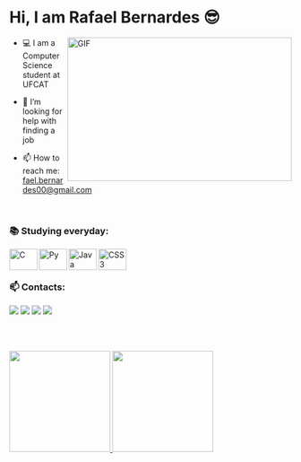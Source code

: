  # Hi, I am Rafael Bernardes 😎
 
 <img align="right" alt="GIF" src="https://user-images.githubusercontent.com/106562605/228649416-b1116870-8836-4544-8af8-b7a9989d6039.gif" width="400" height="256" />

- 💻 I am a Computer Science student at UFCAT
- 🤔 I’m looking for help with finding a job
- 📫 How to reach me: fael.bernardes00@gmail.com

  <br>

 ### 📚 Studying everyday: 
  <img  align="left" title="C" alt="C" height="37.5" width="50" src="https://cdn.jsdelivr.net/gh/devicons/devicon/icons/c/c-original.svg">
  <img  align="left" title="Python" alt="Py" height="37.5" width="50" src="https://cdn.jsdelivr.net/gh/devicons/devicon/icons/python/python-original.svg">
  <img  align="left" title="Java" alt="Java" height="37.5" width="50" src="https://cdn.jsdelivr.net/gh/devicons/devicon/icons/java/java-original-wordmark.svg">
  <img  align="left" title="CSS3" alt="CSS3" height="37.5" width="50" src="https://cdn.jsdelivr.net/gh/devicons/devicon/icons/css3/css3-plain.svg">

  <br><br>

  ### 📫 Contacts:
  <div>
   <a href = "mailto:fael.bernardes00@gmail.com"><img src="https://img.shields.io/badge/Gmail-D14836?style=for-the-badge&logo=gmail&logoColor=white" target="_blank"></a>
   <a href="https://www.linkedin.com/in/rafaelb00/" target="_blank"><img src="https://img.shields.io/badge/-LinkedIn-%230077B5?style=for-the-badge&logo=linkedin&logoColor=white" target="_blank"></a>  
 <a href="https://instagram.com/fael_bernardes00" target="_blank"><img src="https://img.shields.io/badge/-Instagram-%23E4405F?style=for-the-badge&logo=instagram&logoColor=white" target="_blank"></a>   
   <a href="https://www.youtube.com/channel/UCrAH6YCm_IuMm5QHBnUhfWw" target="_blank"><img src="https://img.shields.io/badge/YouTube-FF0000?style=for-the-badge&logo=youtube&logoColor=white" target="_blank"></a>
  </div>

  <br><br>

<div>
 <a href="https://github.com/FaelB00">
 <img height="180em" src="https://github-readme-stats.vercel.app/api/top-langs/?username=FaelB00&layout=compact&langs_count=7&theme=dracula"/>
 <img height="180em" src="https://github-readme-stats.vercel.app/api?username=FaelB00&show_icons=true&theme=dracula&include_all_commits=true&count_private=true"/>
</div>
